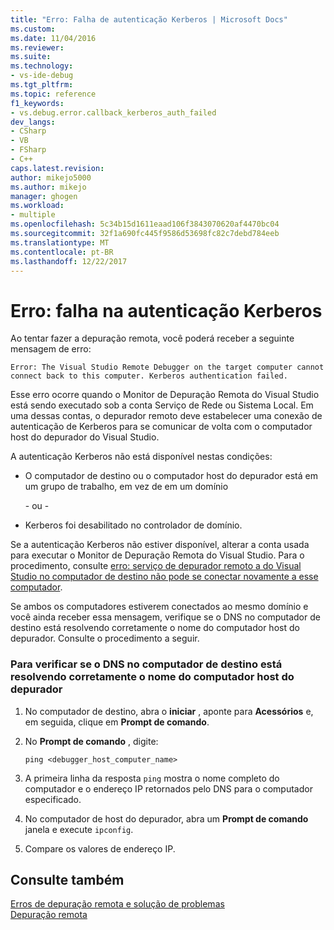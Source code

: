 ```yaml
---
title: "Erro: Falha de autenticação Kerberos | Microsoft Docs"
ms.custom: 
ms.date: 11/04/2016
ms.reviewer: 
ms.suite: 
ms.technology:
- vs-ide-debug
ms.tgt_pltfrm: 
ms.topic: reference
f1_keywords:
- vs.debug.error.callback_kerberos_auth_failed
dev_langs:
- CSharp
- VB
- FSharp
- C++
caps.latest.revision: 
author: mikejo5000
ms.author: mikejo
manager: ghogen
ms.workload:
- multiple
ms.openlocfilehash: 5c34b15d1611eaad106f3843070620af4470bc04
ms.sourcegitcommit: 32f1a690fc445f9586d53698fc82c7debd784eeb
ms.translationtype: MT
ms.contentlocale: pt-BR
ms.lasthandoff: 12/22/2017
---
```

# <a name="error-kerberos-authentication-failed"></a>Erro: falha na autenticação Kerberos
Ao tentar fazer a depuração remota, você poderá receber a seguinte mensagem de erro:  
  
```  
Error: The Visual Studio Remote Debugger on the target computer cannot connect back to this computer. Kerberos authentication failed.  
```  
  
 Esse erro ocorre quando o Monitor de Depuração Remota do Visual Studio está sendo executado sob a conta Serviço de Rede ou Sistema Local. Em uma dessas contas, o depurador remoto deve estabelecer uma conexão de autenticação de Kerberos para se comunicar de volta com o computador host do depurador do Visual Studio.  
  
 A autenticação Kerberos não está disponível nestas condições:  
  
-   O computador de destino ou o computador host do depurador está em um grupo de trabalho, em vez de em um domínio  
  
     \- ou -  
  
-   Kerberos foi desabilitado no controlador de domínio.  
  
 Se a autenticação Kerberos não estiver disponível, alterar a conta usada para executar o Monitor de Depuração Remota do Visual Studio. Para o procedimento, consulte [erro: serviço de depurador remoto a do Visual Studio no computador de destino não pode se conectar novamente a esse computador](../debugger/error-the-visual-studio-remote-debugger-service-on-the-target-computer-cannot-connect-back-to-this-computer.md).  
  
 Se ambos os computadores estiverem conectados ao mesmo domínio e você ainda receber essa mensagem, verifique se o DNS no computador de destino está resolvendo corretamente o nome do computador host do depurador. Consulte o procedimento a seguir.  
  
### <a name="to-verify-that-dns-on-the-target-computer-is-correctly-resolving-the-debugger-host-computer-name"></a>Para verificar se o DNS no computador de destino está resolvendo corretamente o nome do computador host do depurador  
  
1.  No computador de destino, abra o **iniciar** , aponte para **Acessórios** e, em seguida, clique em **Prompt de comando**.  
  
2.  No **Prompt de comando** , digite:  
  
    ```  
    ping <debugger_host_computer_name>  
    ```  
  
3.  A primeira linha da resposta `ping` mostra o nome completo do computador e o endereço IP retornados pelo DNS para o computador especificado.  
  
4.  No computador de host do depurador, abra um **Prompt de comando** janela e execute `ipconfig`.  
  
5.  Compare os valores de endereço IP.  
  
## <a name="see-also"></a>Consulte também  
 [Erros de depuração remota e solução de problemas](../debugger/remote-debugging-errors-and-troubleshooting.md)   
 [Depuração remota](../debugger/remote-debugging.md)